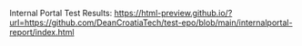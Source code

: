 Internal Portal Test Results:
https://html-preview.github.io/?url=https://github.com/DeanCroatiaTech/test-epo/blob/main/internalportal-report/index.html
